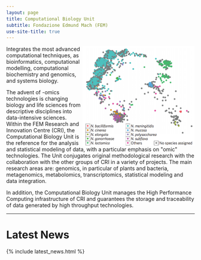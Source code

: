 ```yaml
---
layout: page
title: Computational Biology Unit
subtitle: Fondazione Edmund Mach (FEM)
use-site-title: true
---
```


<img src="img/neisseria.png" alt="Neisseria" style="float:right;border:32px;width:300px;"/>
Integrates the most advanced computational techniques, as bioinformatics, 
computational modelling, computational biochemistry and genomics, and systems
biology.

The advent of -omics technologies is changing biology and life sciences from
descriptive disciplines into data-intensive sciences. Within the FEM Research and 
Innovation Centre (CRI), the Computational Biology Unit is the reference for 
the analysis and statistical modeling of data, with a particular emphasis on 
"omic" technologies. The Unit conjugates original methodological research with
the collaboration with the other groups of CRI in a variety of projects. The 
main research areas are: genomics, in particular of plants and bacteria, 
metagenomics, metabolomics, transcriptomics, statistical modeling and data 
integration.

In addition, the Computational Biology Unit manages the High 
Performance Computing infrastructure of CRI and guarantees the storage and 
traceability of data generated by high throughput technologies.

---

# Latest News
{% include latest_news.html %} 